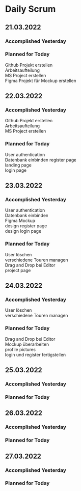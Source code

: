 # Daily Scrum

## 21.03.2022
### Accomplished Yesterday
### Planned for Today
Github Projekt erstellen  
Arbeitsaufteilung  
MS Project erstellen  
Figma Projekt für Mockup erstellen  


## 22.03.2022
### Accomplished Yesterday
Github Projekt erstellen  
Arbeitsaufteilung  
MS Project erstellen  
### Planned for Today
User authentication  
Datenbank einbinden
register page  
landing page  
login page  


## 23.03.2022
### Accomplished Yesterday
User authentication  
Datenbank einbinden  
Figma Mockup  
design register page  
design login page  
### Planned for Today
User löschen  
verschiedene Touren managen  
Drag and Drop bei Editor  
project page  


## 24.03.2022
### Accomplished Yesterday
User löschen  
verschiedene Touren managen  
### Planned for Today
Drag and Drop bei Editor  
Mockup überarbeiten  
profile pictures  
login und register fertigstellen


## 25.03.2022
### Accomplished Yesterday
### Planned for Today


## 26.03.2022
### Accomplished Yesterday
### Planned for Today


## 27.03.2022
### Accomplished Yesterday
### Planned for Today
